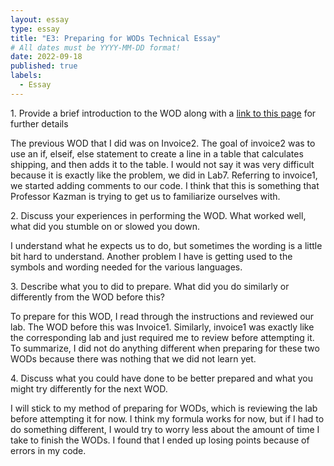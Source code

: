 ```yaml
---
layout: essay
type: essay
title: "E3: Preparing for WODs Technical Essay"
# All dates must be YYYY-MM-DD format!
date: 2022-09-18
published: true
labels:
  - Essay
---
```



<body>

<p>1.	Provide a brief introduction to the WOD along with a <a href="https://dport96.github.io/ITM352/morea/060.expressions-operators/experience-preparing-for-WOD.html">link to this page</a> for further details</p>

<p>The previous WOD that I did was on Invoice2. The goal of invoice2 was to use an if, elseif, else statement to create a line in a table that calculates shipping, and then adds it to the table. I would not say it was very difficult because it is exactly like the problem, we did in Lab7. Referring to invoice1, we started adding comments to our code. I think that this is something that Professor Kazman is trying to get us to familiarize ourselves with.</p>

<p>2.	Discuss your experiences in performing the WOD. What worked well, what did you stumble on or slowed you down.</p>

<p>I understand what he expects us to do, but sometimes the wording is a little bit hard to understand. Another problem I have is getting used to the symbols and wording needed for the various languages.</p>

<p>3.	Describe what you to did to prepare. What did you do similarly or differently from the WOD before this?</p>

<p>To prepare for this WOD, I read through the instructions and reviewed our lab. The WOD before this was Invoice1. Similarly, invoice1 was exactly like the corresponding lab and just required me to review before attempting it. To summarize, I did not do anything different when preparing for these two WODs because there was nothing that we did not learn yet.</p>

<p>4.	Discuss what you could have done to be better prepared and what you might try differently for the next WOD.</p>

<p>I will stick to my method of preparing for WODs, which is reviewing the lab before attempting it for now. I think my formula works for now, but if I had to do something different, I would try to worry less about the amount of time I take to finish the WODs. I found that I ended up losing points because of errors in my code.</p>

</body>
